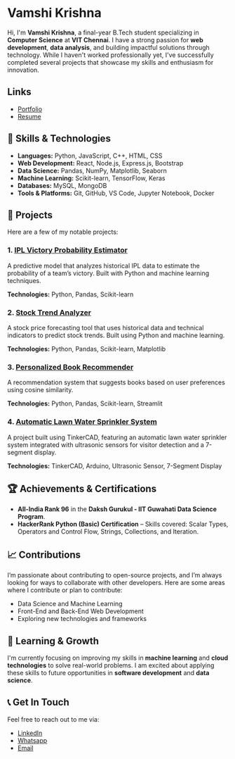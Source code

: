 # Vamshi Krishna

Hi, I'm **Vamshi Krishna**, a final-year B.Tech student specializing in **Computer Science** at **VIT Chennai**. I have a strong passion for **web development**, **data analysis**, and building impactful solutions through technology. While I haven't worked professionally yet, I've successfully completed several projects that showcase my skills and enthusiasm for innovation.

## Links
- [Portfolio](https://vammshi2.github.io/Vammshi_Portfolio/)
- [Resume](https://drive.google.com/file/d/18F6VIgjlP2oac8Ay4UbPUhDwITRm5GWa/view)

## 🚀 Skills & Technologies

- **Languages:** Python, JavaScript, C++, HTML, CSS
- **Web Development:** React, Node.js, Express.js, Bootstrap
- **Data Science:** Pandas, NumPy, Matplotlib, Seaborn
- **Machine Learning:** Scikit-learn, TensorFlow, Keras
- **Databases:** MySQL, MongoDB
- **Tools & Platforms:** Git, GitHub, VS Code, Jupyter Notebook, Docker

## 💼 Projects

Here are a few of my notable projects:

### 1. [**IPL Victory Probability Estimator**](link-to-repo)
A predictive model that analyzes historical IPL data to estimate the probability of a team’s victory. Built with Python and machine learning techniques.

**Technologies:** Python, Pandas, Scikit-learn

### 2. [**Stock Trend Analyzer**](link-to-repo)
A stock price forecasting tool that uses historical data and technical indicators to predict stock trends. Built using Python and machine learning.

**Technologies:** Python, Pandas, Scikit-learn, Matplotlib

### 3. [**Personalized Book Recommender**](link-to-repo)
A recommendation system that suggests books based on user preferences using cosine similarity.

**Technologies:** Python, Pandas, Scikit-learn, Streamlit

### 4. [**Automatic Lawn Water Sprinkler System**](link-to-repo)
A project built using TinkerCAD, featuring an automatic lawn water sprinkler system integrated with ultrasonic sensors for visitor detection and a 7-segment display.

**Technologies:** TinkerCAD, Arduino, Ultrasonic Sensor, 7-Segment Display

## 🏆 Achievements & Certifications

- **All-India Rank 96** in the **Daksh Gurukul - IIT Guwahati Data Science Program**.
- **HackerRank Python (Basic) Certification** – Skills covered: Scalar Types, Operators and Control Flow, Strings, Collections, and Iteration.

## 📈 Contributions

I’m passionate about contributing to open-source projects, and I’m always looking for ways to collaborate with other developers. Here are some areas where I contribute or plan to contribute:

- Data Science and Machine Learning
- Front-End and Back-End Web Development
- Exploring new technologies and frameworks

## 🌱 Learning & Growth

I'm currently focusing on improving my skills in **machine learning** and **cloud technologies** to solve real-world problems. I am excited about applying these skills to future opportunities in **software development** and **data science**.

## 📞 Get In Touch

Feel free to reach out to me via:

- [LinkedIn](https://www.linkedin.com/in/vammshikrishnat/)
- [Whatsapp](https://bit.ly/codethings)
- [Email](t.vamshikrishna2@gmail.com)

